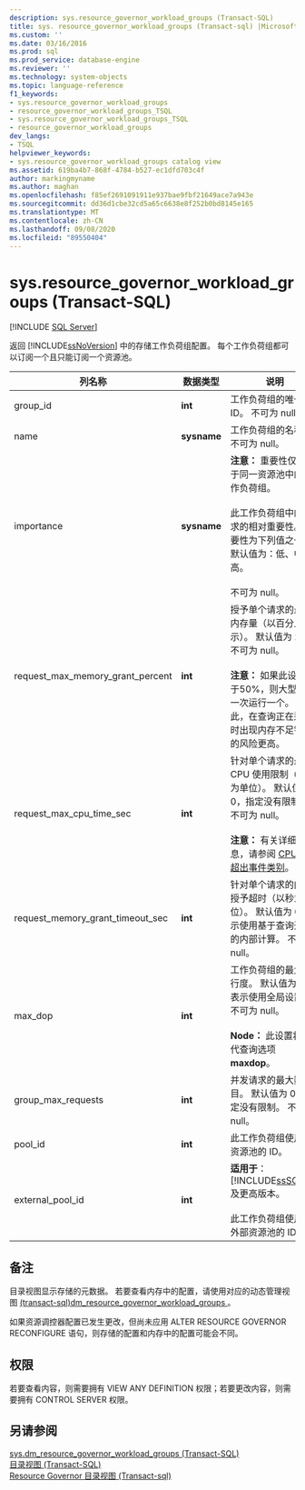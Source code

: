 ```yaml
---
description: sys.resource_governor_workload_groups (Transact-SQL)
title: sys. resource_governor_workload_groups (Transact-sql) |Microsoft Docs
ms.custom: ''
ms.date: 03/16/2016
ms.prod: sql
ms.prod_service: database-engine
ms.reviewer: ''
ms.technology: system-objects
ms.topic: language-reference
f1_keywords:
- sys.resource_governor_workload_groups
- resource_governor_workload_groups_TSQL
- sys.resource_governor_workload_groups_TSQL
- resource_governor_workload_groups
dev_langs:
- TSQL
helpviewer_keywords:
- sys.resource_governor_workload_groups catalog view
ms.assetid: 619ba4b7-868f-4784-b527-ec1dfd703c4f
author: markingmyname
ms.author: maghan
ms.openlocfilehash: f85ef2691091911e937bae9fbf21649ace7a943e
ms.sourcegitcommit: dd36d1cbe32cd5a65c6638e8f252b0bd8145e165
ms.translationtype: MT
ms.contentlocale: zh-CN
ms.lasthandoff: 09/08/2020
ms.locfileid: "89550404"
---
```

# <a name="sysresource_governor_workload_groups-transact-sql"></a>sys.resource_governor_workload_groups (Transact-SQL)
[!INCLUDE [SQL Server](../../includes/applies-to-version/sqlserver.md)]

  返回 [!INCLUDE[ssNoVersion](../../includes/ssnoversion-md.md)] 中的存储工作负荷组配置。 每个工作负荷组都可以订阅一个且只能订阅一个资源池。  
  
|列名称|数据类型|说明|  
|-----------------|---------------|-----------------|  
|group_id|**int**|工作负荷组的唯一 ID。 不可为 null。|  
|name|**sysname**|工作负荷组的名称。 不可为 null。|  
|importance|**sysname**|**注意：** 重要性仅适用于同一资源池中的工作负荷组。<br /><br /> 此工作负荷组中的请求的相对重要性。 重要性为下列值之一，默认值为：低、中、高。<br /><br /> 不可为 null。|  
|request_max_memory_grant_percent|**int**|授予单个请求的最大内存量（以百分比表示）。 默认值为 25。 不可为 null。<br /><br /> **注意：** 如果此设置大于50%，则大型查询一次运行一个。 因此，在查询正在运行时出现内存不足错误的风险更高。|  
|request_max_cpu_time_sec|**int**|针对单个请求的最大 CPU 使用限制（以秒为单位）。 默认值为 0，指定没有限制。 不可为 null。<br /><br /> **注意：** 有关详细信息，请参阅 [CPU 阈值超出事件类别](../../relational-databases/event-classes/cpu-threshold-exceeded-event-class.md)。|  
|request_memory_grant_timeout_sec|**int**|针对单个请求的内存授予超时（以秒为单位）。 默认值为 0，表示使用基于查询开销的内部计算。 不可为 null。|  
|max_dop|**int**|工作负荷组的最大并行度。 默认值为 0，表示使用全局设置。 不可为 null。<br /><br /> **Node：** 此设置将替代查询选项 **maxdop**。|  
|group_max_requests|**int**|并发请求的最大数目。 默认值为 0，指定没有限制。 不可为 null。|  
|pool_id|**int**|此工作负荷组使用的资源池的 ID。|  
|external_pool_id|**int**|**适用于**：[!INCLUDE[ssSQL15](../../includes/sssql15-md.md)] 及更高版本。<br /><br /> 此工作负荷组使用的外部资源池的 ID。|  
  
## <a name="remarks"></a>备注  
 目录视图显示存储的元数据。 若要查看内存中的配置，请使用对应的动态管理视图 [&#40;transact-sql&#41;dm_resource_governor_workload_groups ](../../relational-databases/system-dynamic-management-views/sys-dm-resource-governor-workload-groups-transact-sql.md)。  
  
 如果资源调控器配置已发生更改，但尚未应用 ALTER RESOURCE GOVERNOR RECONFIGURE 语句，则存储的配置和内存中的配置可能会不同。  
  
## <a name="permissions"></a>权限  
 若要查看内容，则需要拥有 VIEW ANY DEFINITION 权限；若要更改内容，则需要拥有 CONTROL SERVER 权限。  
  
## <a name="see-also"></a>另请参阅  
 [sys.dm_resource_governor_workload_groups (Transact-SQL)](../../relational-databases/system-dynamic-management-views/sys-dm-resource-governor-workload-groups-transact-sql.md)   
 [目录视图 (Transact-SQL)](../../relational-databases/system-catalog-views/catalog-views-transact-sql.md)   
 [Resource Governor 目录视图 &#40;Transact-sql&#41;](../../relational-databases/system-catalog-views/resource-governor-catalog-views-transact-sql.md)  
  
  
